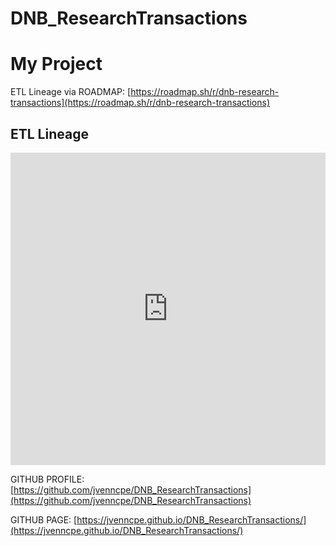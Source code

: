 # DNB_ResearchTransactions

# My Project 

ETL Lineage via ROADMAP: [https://roadmap.sh/r/dnb-research-transactions](https://roadmap.sh/r/dnb-research-transactions)

## ETL Lineage

<iframe src="https://roadmap.sh/r/embed?id=67781cff70129741a8113f8d" width="100%" height="500px" frameBorder="0"></iframe>


GITHUB PROFILE: [https://github.com/jvenncpe/DNB_ResearchTransactions](https://github.com/jvenncpe/DNB_ResearchTransactions)

GITHUB PAGE: [https://jvenncpe.github.io/DNB_ResearchTransactions/](https://jvenncpe.github.io/DNB_ResearchTransactions/)

